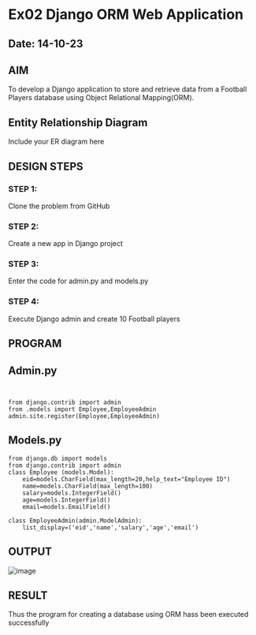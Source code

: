 # Ex02 Django ORM Web Application
## Date: 14-10-23

## AIM
To develop a Django application to store and retrieve data from a Football Players database using Object Relational Mapping(ORM).

## Entity Relationship Diagram

Include your ER diagram here

## DESIGN STEPS

### STEP 1:
Clone the problem from GitHub

### STEP 2:
Create a new app in Django project

### STEP 3:
Enter the code for admin.py and models.py

### STEP 4:
Execute Django admin and create 10 Football players

## PROGRAM
## Admin.py
```


from django.contrib import admin
from .models import Employee,EmployeeAdmin
admin.site.register(Employee,EmployeeAdmin)
```
## Models.py
```
from django.db import models
from django.contrib import admin
class Employee (models.Model):
    eid=models.CharField(max_length=20,help_text="Employee ID")
    name=models.CharField(max_length=100)
    salary=models.IntegerField()
    age=models.IntegerField()
    email=models.EmailField()

class EmployeeAdmin(admin.ModelAdmin):
    list_display=('eid','name','salary','age','email')
```

## OUTPUT
![image](https://github.com/janani225/ORM/assets/113497333/f20d7286-2c7c-4378-b09d-123a02180878)



## RESULT
Thus the program for creating a database using ORM hass been executed successfully
